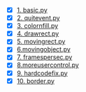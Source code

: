 - [x] [1. basic.py](https://github.com/ayushnagar123/pygame/blob/master/practice/basic.py)
- [x] [2. quitevent.py](https://github.com/ayushnagar123/pygame/blob/master/practice/quitevent.py)
- [x] [3. colornfill.py](https://github.com/ayushnagar123/pygame/blob/master/practice/colornfill.py)
- [x] [4. drawrect.py](https://github.com/ayushnagar123/pygame/blob/master/practice/drawrect.py)
- [x] [5. movingrect.py](https://github.com/ayushnagar123/pygame/blob/master/practice/movingrect.py)
- [x] [6.movingobject.py](https://github.com/ayushnagar123/pygame/blob/master/practice/movingobject.py)
- [x] [7. framespersec.py](https://github.com/ayushnagar123/pygame/blob/master/practice/framespersec.py)
- [x] [8.moreusercontrol.py](https://github.com/ayushnagar123/pygame/blob/master/practice/moreusercontrol.py)
- [x] [9. hardcodefix.py](https://github.com/ayushnagar123/pygame/blob/master/practice/hardcodefix.py)
- [x] [10. border.py](https://github.com/ayushnagar123/pygame/blob/master/practice/border.py)
